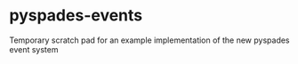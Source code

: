 pyspades-events
===============

Temporary scratch pad for an example implementation of the new pyspades event system
